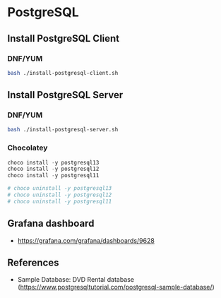 # PostgreSQL

## Install PostgreSQL Client

### DNF/YUM

```bash
bash ./install-postgresql-client.sh
```

## Install PostgreSQL Server

### DNF/YUM

```bash
bash ./install-postgresql-server.sh
```

### Chocolatey

```ps1
choco install -y postgresql13
choco install -y postgresql12
choco install -y postgresql11

# choco uninstall -y postgresql13
# choco uninstall -y postgresql12
# choco uninstall -y postgresql11
```

## Grafana dashboard

- <https://grafana.com/grafana/dashboards/9628>

## References

- Sample Database: DVD Rental database (<https://www.postgresqltutorial.com/postgresql-sample-database/>)
